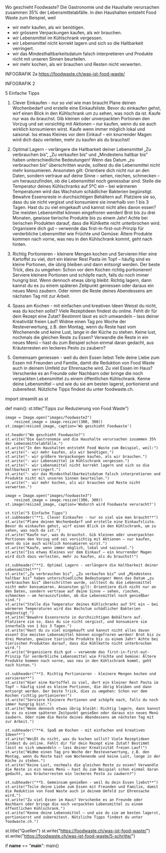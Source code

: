 Wo geschieht Foodwaste?
Die Gastronomie und die Haushalte verursachen zusammen 35% der Lebensmittelabfälle.
In den Haushalten entsteht Food Waste zum Beispiel, weil
- wir mehr kaufen, als wir benötigen.
- wir grössere Verpackungen kaufen, als wir brauchen.
- wir Lebensmittel im Kühlschrank vergessen.
- wir Lebensmittel nicht korrekt lagern und sich so die Haltbarkeit verringert.
- wir das Mindesthaltbarkeitsdatum falsch interpretieren und Produkte nicht mit unseren Sinnen beurteilen.
- wir mehr kochen, als wir brauchen und Resten nicht verwerten.

INFOGRAFIK 2a
https://foodwaste.ch/was-ist-food-waste/

INFOGRAFIK 2

5 Einfache Tipps
1. Clever Einkaufen - nur so viel wie man braucht
Plane deinen Wochenbedarf und erstelle eine Einkaufsliste. Bevor du einkaufen gehst, wirf einen Blick in den Kühlschrank um zu sehen, was noch da ist.
Kaufe nur was du brauchst. Gib kleinen oder unverpackten Portionen den Vorzug und sei vorsichtig mit Aktionen – nur kaufen, wenn du sie auch wirklich konsumieren wirst.
Kaufe wenn immer möglich lokal und saisonal.
Iss etwas Kleines vor dem Einkauf – ein knurrender Magen wird dich dazu verleiten, mehr zu kaufen als du brauchst!   

2. Optimal Lagern - verlängere die Haltbarkeit deiner Lebensmittel
„Zu verbrauchen bis“, „Zu verkaufen bis“ und „Mindestens haltbar bis“ haben unterschiedliche Bedeutungen! Wenn das Datum „zu verbrauchen bis“ überschritten wurde, solltest du die Lebensmittel nicht mehr konsumieren. Ansonsten gilt: Orientiere dich nicht nur an den Daten, sondern vertraue auf deine Sinne – sehen, riechen, schmecken – um herauszufinden, ob die Lebensmittel noch geniessbar sind.
Stelle die Temperatur deines Kühlschranks auf 5ºC ein – bei wärmeren Temperaturen wird das Wachstum schädlicher Bakterien begünstigt.
Bewahre Essensreste in durchsichtigen Behältern auf. Platziere sie so, dass du sie nicht vergisst und konsumiere sie innerhalb von 1 bis 3 Tagen.
Hast du zu viel eingekauft und kannst nicht alles davon essen? Die meisten Lebensmittel können eingefroren werden! Brot bis zu drei Monaten, gewisse tierische Produkte bis zu einem Jahr! Achte bei tierischen Produkten darauf, dass die Kühlkette nicht unterbrochen wird.
Organisiere dich gut – verwende das first-in-first-out-Prinzip für verderbliche Lebensmittel wie Früchte und Gemüse: Ältere Produkte kommen nach vorne, was neu in den Kühlschrank kommt, geht nach hinten.

3. Richtig Portionieren - kleinere Mengen kochen und Servieren
Hier eine Kartoffel zu viel, dort ein kleiner Rest Pasta im Topf – häufig sind es kleine Portionen, die übrig bleiben und dann entsorgt werden. Der beste Trick, dies zu umgehen: Schon vor dem Kochen richtig portionieren!
Serviere kleinere Portionen und schöpfe nach, falls du noch immer hungrig bist.
Wenn dennoch etwas übrig bleibt: Richtig lagern, dann kannst du es zu einem späteren Zeitpunkt geniessen oder daraus ein neues Menü zaubern. Oder nimm die Reste deines Abendessens am nächsten Tag mit zur Arbeit.

4. Spass am Kochen - mit einfachen und kreativen Ideen
Weisst du nicht, was du kochen sollst? Viele Rezeptideen findest du online. Fehlt dir für dein Rezept eine Zutat? Bestimmt lässt es sich umwandeln – lass deiner Kreativität freien Lauf!
Widme einen Tag pro Woche der Resteverwertung, z.B. den Montag, wenn du Reste hast vom Wochenende und keine Lust, lange in der Küche zu stehen.
Keine lust, nochmals die gleichen Reste zu Essen? Verwandle die Reste in ein neues Menü – hast du zum Beispiel schon einmal daran gedacht, aus Kräuterresten ein leckeres Pesto zu zaubern?

5. Gemeinsam geniessen - weil du dein Essen liebst
Teile deine Liebe zum Essen mit Freunden und Familie, damit die Reduktion von Food Waste auch in deinem Umfeld zur Ehrensache wird.
Zu viel Essen im Haus? Verschenke es an Freunde oder Nachbarn oder bringe die noch verpackten Lebensmittel zu einem öffentlichen Kühlschrank.
Kenne deine Lebensmittel – und wie du sie am besten lagerst, portionierst und zubereitest. Nützliche Tipps findest du unter foodwaste.ch.

import streamlit as st

def main():
    st.title("Tipps zur Reduzierung von Food Waste")
    
    image = Image.open("images/foodwaste2")
        resized_image = image.resize((300, 300))
    st.image(resized_image, caption='Wo geschieht Foodwaste')
    
    st.header("Wo geschieht Foodwaste?")
    st.write("Die Gastronomie und die Haushalte verursachen zusammen 35% der Lebensmittelabfälle.")
    st.write("In den Haushalten entsteht Food Waste zum Beispiel, weil:")
    st.write("- wir mehr kaufen, als wir benötigen.")
    st.write("- wir größere Verpackungen kaufen, als wir brauchen.")
    st.write("- wir Lebensmittel im Kühlschrank vergessen.")
    st.write("- wir Lebensmittel nicht korrekt lagern und sich so die Haltbarkeit verringert.")
    st.write("- wir das Mindesthaltbarkeitsdatum falsch interpretieren und Produkte nicht mit unseren Sinnen beurteilen.")
    st.write("- wir mehr kochen, als wir brauchen und Reste nicht verwerten.")

    image = Image.open("images/foodwaste3")
        resized_image = image.resize((300, 300))
    st.image(resized_image, caption='Wodurch wird Foodwaste veruracht?')
    
    st.title("5 Einfache Tipps")
    st.subheader("**1. Clever Einkaufen - nur so viel wie man braucht**")
    st.write("Plane deinen Wochenbedarf und erstelle eine Einkaufsliste. Bevor du einkaufen gehst, wirf einen Blick in den Kühlschrank, um zu sehen, was noch da ist.")
    st.write("Kaufe nur, was du brauchst. Gib kleinen oder unverpackten Portionen den Vorzug und sei vorsichtig mit Aktionen – nur kaufen, wenn du sie auch wirklich konsumieren wirst.")
    st.write("Kaufe, wenn immer möglich, lokal und saisonal.")
    st.write("Iss etwas Kleines vor dem Einkauf – ein knurrender Magen wird dich dazu verleiten, mehr zu kaufen, als du brauchst!")
    
    st.subheader("**2. Optimal Lagern - verlängere die Haltbarkeit deiner Lebensmittel**")
    st.write("„Zu verbrauchen bis“, „Zu verkaufen bis“ und „Mindestens haltbar bis“ haben unterschiedliche Bedeutungen! Wenn das Datum „zu verbrauchen bis“ überschritten wurde, solltest du die Lebensmittel nicht mehr konsumieren. Ansonsten gilt: Orientiere dich nicht nur an den Daten, sondern vertraue auf deine Sinne – sehen, riechen, schmecken – um herauszufinden, ob die Lebensmittel noch genießbar sind.")
    st.write("Stelle die Temperatur deines Kühlschranks auf 5ºC ein – bei wärmeren Temperaturen wird das Wachstum schädlicher Bakterien begünstigt.")
    st.write("Bewahre Essensreste in durchsichtigen Behältern auf. Platziere sie so, dass du sie nicht vergisst, und konsumiere sie innerhalb von 1 bis 3 Tagen.")
    st.write("Hast du zu viel eingekauft und kannst nicht alles davon essen? Die meisten Lebensmittel können eingefroren werden! Brot bis zu drei Monaten, gewisse tierische Produkte bis zu einem Jahr! Achte bei tierischen Produkten darauf, dass die Kühlkette nicht unterbrochen wird.")
    st.write("Organisiere dich gut – verwende das first-in-first-out-Prinzip für verderbliche Lebensmittel wie Früchte und Gemüse: Ältere Produkte kommen nach vorne, was neu in den Kühlschrank kommt, geht nach hinten.")

    st.subheader("**3. Richtig Portionieren - kleinere Mengen kochen und servieren**")
    st.write("Hier eine Kartoffel zu viel, dort ein kleiner Rest Pasta im Topf – häufig sind es kleine Portionen, die übrig bleiben und dann entsorgt werden. Der beste Trick, dies zu umgehen: Schon vor dem Kochen richtig portionieren!")
    st.write("Serviere kleinere Portionen und schöpfe nach, falls du noch immer hungrig bist.")
    st.write("Wenn dennoch etwas übrig bleibt: Richtig lagern, dann kannst du es zu einem späteren Zeitpunkt genießen oder daraus ein neues Menü zaubern. Oder nimm die Reste deines Abendessens am nächsten Tag mit zur Arbeit.")

    st.subheader("**4. Spaß am Kochen - mit einfachen und kreativen Ideen**")
    st.write("Weißt du nicht, was du kochen sollst? Viele Rezeptideen findest du online. Fehlt dir für dein Rezept eine Zutat? Bestimmt lässt es sich umwandeln – lass deiner Kreativität freien Lauf!")
    st.write("Widme einen Tag pro Woche der Resteverwertung, z.B. den Montag, wenn du Reste hast vom Wochenende und keine Lust, lange in der Küche zu stehen.")
    st.write("Keine Lust, nochmals die gleichen Reste zu essen? Verwandle die Reste in ein neues Menü – hast du zum Beispiel schon einmal daran gedacht, aus Kräuterresten ein leckeres Pesto zu zaubern?")

    st.subheader("**5. Gemeinsam genießen - weil du dein Essen liebst**")
    st.write("Teile deine Liebe zum Essen mit Freunden und Familie, damit die Reduktion von Food Waste auch in deinem Umfeld zur Ehrensache wird.")
    st.write("Zu viel Essen im Haus? Verschenke es an Freunde oder Nachbarn oder bringe die noch verpackten Lebensmittel zu einem öffentlichen Kühlschrank.")
    st.write("Kenne deine Lebensmittel – und wie du sie am besten lagerst, portionierst und zubereitest. Nützliche Tipps findest du unter foodwaste.ch.")

st.title("Quellen")
st.write("https://foodwaste.ch/was-ist-food-waste/")
st.write("https://foodwaste.ch/was-ist-food-waste/5-schritte/")

if __name__ == "__main__":
    main()

